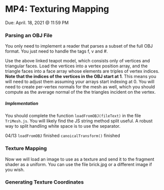 # MP4: Texturing Mapping
Due: April. 18, 2021 @ 11:59 PM

### Parsing an OBJ File
You only need to implement a reader that parses a subset of the full OBJ format. You just need to handle the tags f, v and #.

Use the above linked teapot model, which consists only of vertices and triangular faces. Load the vertices into a vertex position array, and the triangle faces into a face array whose elements are triples of vertex indices. **Note that the indices of the vertices in the OBJ start at 1**. This means you will need to adjust them assuming your arrays start indexing at 0. You will need to create per-vertex normals for the mesh as well, which you should compute as the average normal of the the triangles incident on the vertex.

##### Implementation
You should complete the function `loadFromOBJ(fileText)` in the file `TriMesh.js`. You will likely find the JS string method split useful. A robust way to split handling white space is to use the separator.

04/13
`loadFromOBJ` finished
`canoicalTransform()` finished


### Texture Mapping
Now we will load an image to use as a texture and send it to the fragment shader as a uniform. You can use the file brick.jpg or a different image if you wish.

### Generating Texture Coordinates
